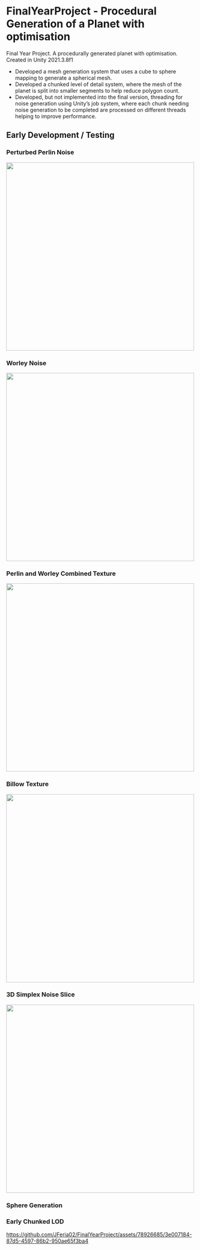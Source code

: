 # FinalYearProject - Procedural Generation of a Planet with optimisation
Final Year Project. A procedurally generated planet with optimisation. Created in Unity 2021.3.8f1 

- Developed a mesh generation system that uses a cube to sphere mapping to generate a spherical mesh.
- Developed a chunked level of detail system, where the mesh of the planet is split into smaller segments to help reduce polygon count.
- Developed, but not implemented into the final version, threading for noise generation using Unity’s job system, where each chunk needing noise generation to be completed are processed on different threads helping to improve performance.

## Early Development / Testing

### Perturbed Perlin Noise
<img src="https://github.com/JFeria02/FinalYearProject/assets/78926685/210b3861-bf9f-46a4-8b16-21fbd9544728" width="500" height="500">

### Worley Noise
<img src="https://github.com/JFeria02/FinalYearProject/assets/78926685/41088011-8683-4d54-8f8f-c49029b33f39" width="500" height="500">

### Perlin and Worley Combined Texture
<img src="https://github.com/JFeria02/FinalYearProject/assets/78926685/5279a2d7-f112-414a-92ea-5b1f6bd307a0" width="500" height="500">

### Billow Texture
<img src="https://github.com/JFeria02/FinalYearProject/assets/78926685/76280a7d-b155-4ae3-821f-2d9eab0b229a" width="500" height="500">

### 3D Simplex Noise Slice
<img src="https://github.com/JFeria02/FinalYearProject/assets/78926685/3e5b7777-9824-4488-b7c9-ed5072cc7e08" width="500" height="500">

### Sphere Generation

### Early Chunked LOD
https://github.com/JFeria02/FinalYearProject/assets/78926685/3e007184-87d5-4597-86b2-950ae65f3ba4




